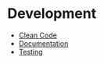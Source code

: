 # Development

- [Clean Code](clean-code.md)
- [Documentation](documentation.md)
- [Testing](testing.md)